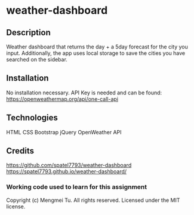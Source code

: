 # weather-dashboard

## Description
Weather dashboard that returns the day + a 5day forecast for the city you input.  Additionally, the app uses local storage to save the cities you have searched on the sidebar.

## Installation
No installation necessary.  API Key is needed and can be found:
https://openweathermap.org/api/one-call-api

## Technologies
HTML
CSS
Bootstrap
jQuery
OpenWeather API

## Credits
https://github.com/spatel7793/weather-dashboard
https://spatel7793.github.io/weather-dashboard/

### Working code used to learn for this assignment
Copyright (c) Mengmei Tu. All rights reserved.
Licensed under the MIT license.